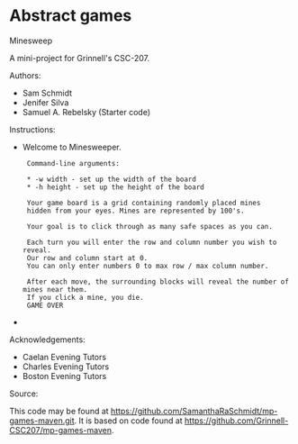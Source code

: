 # Abstract games

Minesweep

A mini-project for Grinnell's CSC-207.

Authors:

* Sam Schmidt
* Jenifer Silva
* Samuel A. Rebelsky (Starter code)

Instructions:

*  Welcome to Minesweeper.

        Command-line arguments:

        * -w width - set up the width of the board
        * -h height - set up the height of the board

        Your game board is a grid containing randomly placed mines
        hidden from your eyes. Mines are represented by 100's.

        Your goal is to click through as many safe spaces as you can.

        Each turn you will enter the row and column number you wish to reveal.
        Our row and column start at 0.
        You can only enter numbers 0 to max row / max column number.

        After each move, the surrounding blocks will reveal the number of mines near them.
        If you click a mine, you die.
        GAME OVER
*


Acknowledgements:
- Caelan Evening Tutors 
- Charles Evening Tutors
- Boston Evening Tutors

Source:

This code may be found at <https://github.com/SamanthaRaSchmidt/mp-games-maven.git>. It is based on code found at <https://github.com/Grinnell-CSC207/mp-games-maven>.
